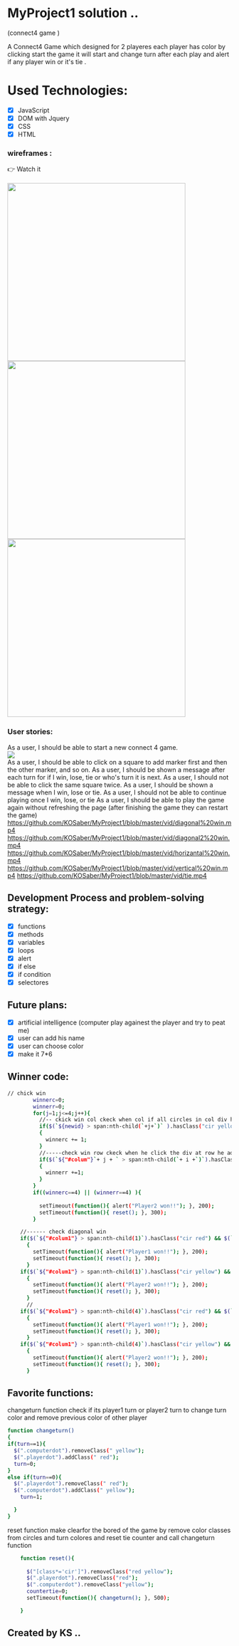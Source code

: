 # MyProject1 solution ..
(connect4 game )

A Connect4 Game which designed for 2 playeres each player has color by clicking start the game it will start and change turn after each play and alert if any player win or it's tie .

# Used Technologies:
- [x] JavaScript
- [x] DOM with Jquery
- [x] CSS
- [x] HTML

### wireframes :
👉 Watch it 
<br><br>
<img src="https://github.com/KOSaber/MyProject1/blob/master/img/connect4.jpg" width="400" height="400">
<br>
<img src="https://github.com/KOSaber/MyProject1/blob/master/img/wireframe.jpg" width="400" height="400">
<br>
<img src="https://github.com/KOSaber/MyProject1/blob/master/img/wireframe2.jpg" width="400" height="400">
<br>

### User stories:
As a user, I should be able to start a new connect 4 game.
<br>
<img src="https://github.com/KOSaber/MyProject1/blob/master/img/start.jpg">
<br>
As a user, I should be able to click on a square to add marker first and then the other marker, and so on.
As a user, I should be shown a message after each turn for if I win, lose, tie or who's turn it is next.
As a user, I should not be able to click the same square twice.
As a user, I should be shown a message when I win, lose or tie.
As a user, I should not be able to continue playing once I win, lose, or tie
As a user, I should be able to play the game again without refreshing the page (after finishing the game they can restart the game)
<br>
https://github.com/KOSaber/MyProject1/blob/master/vid/diagonal%20win.mp4
https://github.com/KOSaber/MyProject1/blob/master/vid/diagonal2%20win.mp4
https://github.com/KOSaber/MyProject1/blob/master/vid/horizantal%20win.mp4
https://github.com/KOSaber/MyProject1/blob/master/vid/vertical%20win.mp4
https://github.com/KOSaber/MyProject1/blob/master/vid/tie.mp4


## Development Process and problem-solving strategy:

- [x]  functions
- [x]  methods
- [x]  variables
- [x]  loops
- [x]  alert
- [x]  if else
- [x]  if condition
- [x]  selectores

## Future plans:
- [x]  artificial intelligence (computer play againest the player and try to peat me)
- [x]  user can add his name 
- [x]  user can choose color
- [x]  make it 7*6

## Winner code:
```sh
// chick win
        winnerc=0;
        winnerr=0;
        for(j=1;j<=4;j++){
          //-- ckick win col ckeck when col if all circles in col div has same color he win 
          if($(`${newid} > span:nth-child(`+j+`)` ).hasClass("cir yellow"))
          {
            winnerc += 1;
          }
          //-----check win row ckeck when he click the div at row he add at it if all circles at same livel in other colums have same color 
          if($(`${"#colum"}`+ j + ` > span:nth-child(`+ i +`)`).hasClass("cir yellow"))
          {
            winnerr +=1;
          }
        }
        if((winnerc==4) || (winnerr==4) ){
          
          setTimeout(function(){ alert("Player2 won!!"); }, 200);
          setTimeout(function(){ reset(); }, 300);
        }
```
```sh
    //------ check diagonal win 
    if($(`${"#colum1"} > span:nth-child(1)`).hasClass("cir red") && $(`${"#colum2"} > span:nth-child(2)`).hasClass("cir red") && $(`${"#colum3"} > span:nth-child(3)`).hasClass("cir red") && $(`${"#colum4"} > span:nth-child(4)`).hasClass("cir red"))
      {
        setTimeout(function(){ alert("Player1 won!!"); }, 200);
        setTimeout(function(){ reset(); }, 300);
      }
    if($(`${"#colum1"} > span:nth-child(1)`).hasClass("cir yellow") && $(`${"#colum2"} > span:nth-child(2)`).hasClass("cir yellow") && $(`${"#colum3"} > span:nth-child(3)`).hasClass("cir yellow") && $(`${"#colum4"} > span:nth-child(4)`).hasClass("cir yellow"))
      {
        setTimeout(function(){ alert("Player2 won!!"); }, 200);
        setTimeout(function(){ reset(); }, 300);
      }
      //
    if($(`${"#colum1"} > span:nth-child(4)`).hasClass("cir red") && $(`${"#colum2"} > span:nth-child(3)`).hasClass("cir red") && $(`${"#colum3"} > span:nth-child(2)`).hasClass("cir red") && $(`${"#colum4"} > span:nth-child(1)`).hasClass("cir red"))
      {
        setTimeout(function(){ alert("Player1 won!!"); }, 200);
        setTimeout(function(){ reset(); }, 300);
      }
    if($(`${"#colum1"} > span:nth-child(4)`).hasClass("cir yellow") && $(`${"#colum2"} > span:nth-child(3)`).hasClass("cir yellow") && $(`${"#colum3"} > span:nth-child(2)`).hasClass("cir yellow") && $(`${"#colum4"} > span:nth-child(1)`).hasClass("cir yellow"))
      {
        setTimeout(function(){ alert("Player2 won!!"); }, 200);
        setTimeout(function(){ reset(); }, 300);
      }
```

## Favorite functions:
changeturn function check if its player1 turn or player2 turn to change turn color and remove previous color of other player
```sh
function changeturn()
{
if(turn==1){
  $(".computerdot").removeClass(" yellow");
  $(".playerdot").addClass(" red");
  turn=0;
}
else if(turn==0){
  $(".playerdot").removeClass(" red");
  $(".computerdot").addClass(" yellow");
    turn=1;

  }
}
```
reset function make clearfor the bored of the game by remove color classes from circles and turn colores and reset tie counter and call changeturn function 
```sh
    function reset(){
  
      $("[class*='cir']").removeClass("red yellow");
      $(".playerdot").removeClass("red");
      $(".computerdot").removeClass("yellow");
      countertie=0;
      setTimeout(function(){ changeturn(); }, 500);

    }
```
## Created by KS ..
